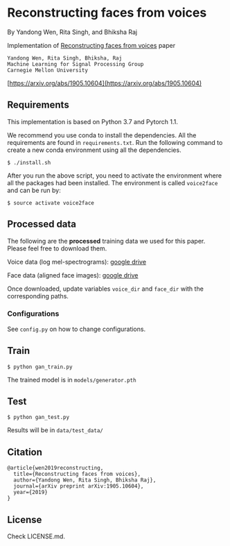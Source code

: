 # Reconstructing faces from voices
By Yandong Wen, Rita Singh, and Bhiksha Raj

Implementation of [Reconstructing faces from voices](https://arxiv.org/abs/1905.10604) paper 

	Yandong Wen, Rita Singh, Bhiksha, Raj
	Machine Learning for Signal Processing Group
	Carnegie Mellon University

[https://arxiv.org/abs/1905.10604](https://arxiv.org/abs/1905.10604)

## Requirements

This implementation is based on Python 3.7 and Pytorch 1.1. 

We recommend you use conda to install the dependencies. All the requirements are found in `requirements.txt`. Run the following command to create a new conda environment using all the dependencies. 

```
$ ./install.sh
```

After you run the above script, you need to activate the environment where all the packages had been installed. The environment is called `voice2face` and can be run by:

```
$ source activate voice2face
```

## Processed data

The following are the **processed** training data we used for this paper. Please feel free to download them. 

Voice data (log mel-spectrograms): [google drive](https://drive.google.com/open?id=1T5Mv_7FC2ZfrjQu17Rn9E24IOgdii4tj)

Face data (aligned face images): [google drive](https://drive.google.com/open?id=1qmxGwW5_lNQbTqwW81yPObJ-S-n3rpXp)

Once downloaded, update variables `voice_dir` and `face_dir` with the corresponding paths. 

### Configurations 

See `config.py` on how to change configurations. 

## Train

```
$ python gan_train.py
```
The trained model is in `models/generator.pth`

## Test

```
$ python gan_test.py
``` 

Results will be in `data/test_data/`

## Citation

	@article{wen2019reconstructing,
	  title={Reconstructing faces from voices},
	  author={Yandong Wen, Rita Singh, Bhiksha Raj},
	  journal={arXiv preprint arXiv:1905.10604},
	  year={2019}
	}

## License 

Check LICENSE.md. 
